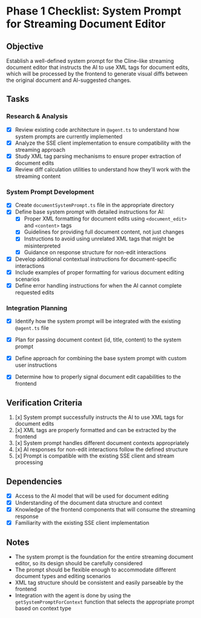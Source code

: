 # Phase 1 Checklist: System Prompt for Streaming Document Editor

## Objective
Establish a well-defined system prompt for the Cline-like streaming document editor that instructs the AI to use XML tags for document edits, which will be processed by the frontend to generate visual diffs between the original document and AI-suggested changes.

## Tasks

### Research & Analysis
- [x] Review existing code architecture in `@agent.ts` to understand how system prompts are currently implemented
- [x] Analyze the SSE client implementation to ensure compatibility with the streaming approach
- [x] Study XML tag parsing mechanisms to ensure proper extraction of document edits
- [x] Review diff calculation utilities to understand how they'll work with the streaming content

### System Prompt Development
- [x] Create `documentSystemPrompt.ts` file in the appropriate directory
- [x] Define base system prompt with detailed instructions for AI:
  - [x] Proper XML formatting for document edits using `<document_edit>` and `<content>` tags
  - [x] Guidelines for providing full document content, not just changes
  - [x] Instructions to avoid using unrelated XML tags that might be misinterpreted
  - [x] Guidance on response structure for non-edit interactions
- [x] Develop additional contextual instructions for document-specific interactions
- [x] Include examples of proper formatting for various document editing scenarios
- [x] Define error handling instructions for when the AI cannot complete requested edits

### Integration Planning
- [x] Identify how the system prompt will be integrated with the existing `@agent.ts` file
- [x] Plan for passing document context (id, title, content) to the system prompt
- [x] Define approach for combining the base system prompt with custom user instructions
- [x] Determine how to properly signal document edit capabilities to the frontend


## Verification Criteria
1. [x] System prompt successfully instructs the AI to use XML tags for document edits
2. [x] XML tags are properly formatted and can be extracted by the frontend
3. [x] System prompt handles different document contexts appropriately
4. [x] AI responses for non-edit interactions follow the defined structure
5. [x] Prompt is compatible with the existing SSE client and stream processing

## Dependencies
- [x] Access to the AI model that will be used for document editing
- [x] Understanding of the document data structure and context
- [x] Knowledge of the frontend components that will consume the streaming response
- [x] Familiarity with the existing SSE client implementation

## Notes
- The system prompt is the foundation for the entire streaming document editor, so its design should be carefully considered
- The prompt should be flexible enough to accommodate different document types and editing scenarios
- XML tag structure should be consistent and easily parseable by the frontend
- Integration with the agent is done by using the `getSystemPromptForContext` function that selects the appropriate prompt based on context type 